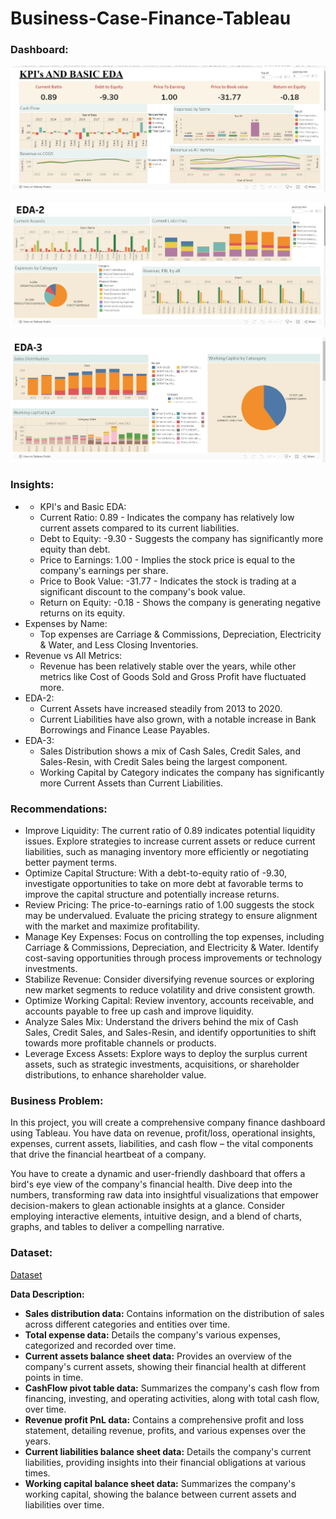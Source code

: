 # Business-Case-Finance-Tableau
### Dashboard:

![alt text](image.png)

![alt text](image-1.png)

![alt text](image-2.png)

### Insights: 
-   -   KPI's and Basic EDA:
    -   Current Ratio: 0.89 - Indicates the company has relatively low current assets compared to its current liabilities.
    -   Debt to Equity: -9.30 - Suggests the company has significantly more equity than debt.
    -   Price to Earnings: 1.00 - Implies the stock price is equal to the company's earnings per share.
    -   Price to Book Value: -31.77 - Indicates the stock is trading at a significant discount to the company's book value.
    -   Return on Equity: -0.18 - Shows the company is generating negative returns on its equity.
-   Expenses by Name:
    -   Top expenses are Carriage & Commissions, Depreciation, Electricity & Water, and Less Closing Inventories.
-   Revenue vs All Metrics:
    -   Revenue has been relatively stable over the years, while other metrics like Cost of Goods Sold and Gross Profit have fluctuated more.
-   EDA-2:
    -   Current Assets have increased steadily from 2013 to 2020.
    -   Current Liabilities have also grown, with a notable increase in Bank Borrowings and Finance Lease Payables.
-   EDA-3:
    -   Sales Distribution shows a mix of Cash Sales, Credit Sales, and Sales-Resin, with Credit Sales being the largest component.
    -   Working Capital by Category indicates the company has significantly more Current Assets than Current Liabilities.

### Recommendations:
-    Improve Liquidity: The current ratio of 0.89 indicates potential liquidity issues. Explore strategies to increase current assets or reduce current liabilities, such as managing inventory more efficiently or negotiating better payment terms.
-   Optimize Capital Structure: With a debt-to-equity ratio of -9.30, investigate opportunities to take on more debt at favorable terms to improve the capital structure and potentially increase returns.
-   Review Pricing: The price-to-earnings ratio of 1.00 suggests the stock may be undervalued. Evaluate the pricing strategy to ensure alignment with the market and maximize profitability.
-   Manage Key Expenses: Focus on controlling the top expenses, including Carriage & Commissions, Depreciation, and Electricity & Water. Identify cost-saving opportunities through process improvements or technology investments.
-   Stabilize Revenue: Consider diversifying revenue sources or exploring new market segments to reduce volatility and drive consistent growth.
-   Optimize Working Capital: Review inventory, accounts receivable, and accounts payable to free up cash and improve liquidity.
-   Analyze Sales Mix: Understand the drivers behind the mix of Cash Sales, Credit Sales, and Sales-Resin, and identify opportunities to shift towards more profitable channels or products.
-   Leverage Excess Assets: Explore ways to deploy the surplus current assets, such as strategic investments, acquisitions, or shareholder distributions, to enhance shareholder value.
 
### Business Problem:


In this project, you will create a comprehensive company finance dashboard using Tableau. You have data on revenue, profit/loss, operational insights, expenses, current assets, liabilities, and cash flow – the vital components that drive the financial heartbeat of a company.

You have to create a dynamic and user-friendly dashboard that offers a bird's eye view of the company's financial health. Dive deep into the numbers, transforming raw data into insightful visualizations that empower decision-makers to glean actionable insights at a glance. Consider employing interactive elements, intuitive design, and a blend of charts, graphs, and tables to deliver a compelling narrative.
  
### Dataset:
[Dataset](https://github.com/AbhinavTalmale/Business-Case-Finance-Tableau/tree/main/Dataset)


**Data Description:**

-   **Sales distribution data:**  Contains information on the distribution of sales across different categories and entities over time.
-   **Total expense data:**  Details the company's various expenses, categorized and recorded over time.
-   **Current assets balance sheet data:**  Provides an overview of the company's current assets, showing their financial health at different points in time.
-   **CashFlow pivot table data:**  Summarizes the company's cash flow from financing, investing, and operating activities, along with total cash flow, over time.
-   **Revenue profit PnL data:**  Contains a comprehensive profit and loss statement, detailing revenue, profits, and various expenses over the years.
-   **Current liabilities balance sheet data:**  Details the company's current liabilities, providing insights into their financial obligations at various times.
-   **Working capital balance sheet data:**  Summarizes the company's working capital, showing the balance between current assets and liabilities over time.
